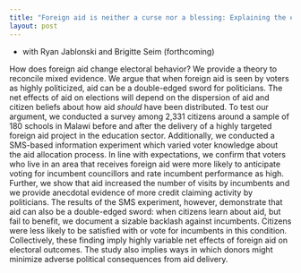 ```yaml
---
title: "Foreign aid is neither a curse nor a blessing: Explaining the effects of foreign aid on voting behavior and accountability"
layout: post
---
```


- with Ryan Jablonski and Brigitte Seim (forthcoming)



How does foreign aid change electoral behavior? We provide a theory to reconcile mixed evidence. We argue that when foreign aid is seen by voters as highly politicized, aid can be a double-edged sword for politicians. The net effects of aid on elections will depend on the dispersion of aid and citizen beliefs about how aid _should_ have been distributed. To test our argument, we conducted a survey among 2,331 citizens around a sample of 180 schools in Malawi before and after the delivery of a highly targeted foreign aid project in the education sector. Additionally, we conducted a SMS-based information experiment which varied voter knowledge about the aid allocation process. In line with expectations, we confirm that voters who live in an area that receives foreign aid were more likely to anticipate voting for incumbent councillors and rate incumbent performance as high. Further, we show that aid increased the number of visits by incumbents and we provide anecdotal evidence of more credit claiming activity by politicians. The results of the SMS experiment, however, demonstrate that aid can also be a double-edged sword: when citizens learn about aid, but fail to benefit, we document a sizable backlash against incumbents. Citizens were less likely to be satisfied with or vote for incumbents in this condition. Collectively, these finding imply highly variable net effects of foreign aid on electoral outcomes. The study also implies ways in which donors might minimize adverse political consequences from aid delivery.
